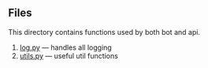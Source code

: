## Files

This directory contains functions used by both bot and api.

1. [log.py](./log.py) — handles all logging
2. [utils.py](./utils.py) — useful util functions
